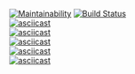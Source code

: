 [![Maintainability](https://api.codeclimate.com/v1/badges/492f082eea52f129fc7a/maintainability)](https://codeclimate.com/github/gorushkin/frontend-project-lvl1/maintainability)
[![Build Status](https://travis-ci.org/gorushkin/frontend-project-lvl1.svg?branch=master)](https://travis-ci.org/gorushkin/frontend-project-lvl1)  
[![asciicast](https://asciinema.org/a/MNgBnd6RlpzYf3YfYGOnRi9v0.svg)](https://asciinema.org/a/MNgBnd6RlpzYf3YfYGOnRi9v0)  
[![asciicast](https://asciinema.org/a/7BqD6NyidmCrnOnogWU4xuRzo.svg)](https://asciinema.org/a/7BqD6NyidmCrnOnogWU4xuRzo)  
[![asciicast](https://asciinema.org/a/uPukWYPBmHk3TbuzB9bAYDxe6.svg)](https://asciinema.org/a/uPukWYPBmHk3TbuzB9bAYDxe6)  
[![asciicast](https://asciinema.org/a/M7ASw47dMELeoCnkD1113v57s.svg)](https://asciinema.org/a/M7ASw47dMELeoCnkD1113v57s)  
[![asciicast](https://asciinema.org/a/ww5LDZX3E5XkDqvaBVV0OSjAk.svg)](https://asciinema.org/a/ww5LDZX3E5XkDqvaBVV0OSjAk)